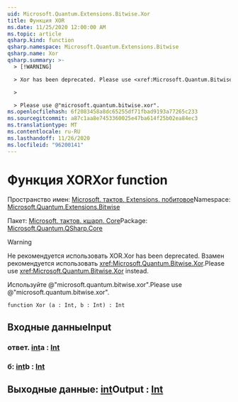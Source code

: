 ```yaml
---
uid: Microsoft.Quantum.Extensions.Bitwise.Xor
title: Функция XOR
ms.date: 11/25/2020 12:00:00 AM
ms.topic: article
qsharp.kind: function
qsharp.namespace: Microsoft.Quantum.Extensions.Bitwise
qsharp.name: Xor
qsharp.summary: >-
  > [!WARNING]

  > Xor has been deprecated. Please use <xref:Microsoft.Quantum.Bitwise.Xor> instead.

  >

  > Please use @"microsoft.quantum.bitwise.xor".
ms.openlocfilehash: 6f2083458a8dc65255df71fbad9193a77265c233
ms.sourcegitcommit: a87c1aa8e7453360025e47ba614f25b02ea84ec3
ms.translationtype: MT
ms.contentlocale: ru-RU
ms.lasthandoff: 11/26/2020
ms.locfileid: "96200141"
---
```

# <a name="xor-function"></a><span data-ttu-id="ceb7d-102">Функция XOR</span><span class="sxs-lookup"><span data-stu-id="ceb7d-102">Xor function</span></span>

<span data-ttu-id="ceb7d-103">Пространство имен: [Microsoft. тактов. Extensions. побитовое](xref:Microsoft.Quantum.Extensions.Bitwise)</span><span class="sxs-lookup"><span data-stu-id="ceb7d-103">Namespace: [Microsoft.Quantum.Extensions.Bitwise](xref:Microsoft.Quantum.Extensions.Bitwise)</span></span>

<span data-ttu-id="ceb7d-104">Пакет: [Microsoft. тактов. кшарп. Core](https://nuget.org/packages/Microsoft.Quantum.QSharp.Core)</span><span class="sxs-lookup"><span data-stu-id="ceb7d-104">Package: [Microsoft.Quantum.QSharp.Core](https://nuget.org/packages/Microsoft.Quantum.QSharp.Core)</span></span>


> [!WARNING]
> <span data-ttu-id="ceb7d-105">Не рекомендуется использовать XOR.</span><span class="sxs-lookup"><span data-stu-id="ceb7d-105">Xor has been deprecated.</span></span> <span data-ttu-id="ceb7d-106">Взамен рекомендуется использовать <xref:Microsoft.Quantum.Bitwise.Xor>.</span><span class="sxs-lookup"><span data-stu-id="ceb7d-106">Please use <xref:Microsoft.Quantum.Bitwise.Xor> instead.</span></span>
>
> <span data-ttu-id="ceb7d-107">Используйте @"microsoft.quantum.bitwise.xor".</span><span class="sxs-lookup"><span data-stu-id="ceb7d-107">Please use @"microsoft.quantum.bitwise.xor".</span></span>



```qsharp
function Xor (a : Int, b : Int) : Int
```


## <a name="input"></a><span data-ttu-id="ceb7d-108">Входные данные</span><span class="sxs-lookup"><span data-stu-id="ceb7d-108">Input</span></span>

### <a name="a--int"></a><span data-ttu-id="ceb7d-109">ответ. [int](xref:microsoft.quantum.lang-ref.int)</span><span class="sxs-lookup"><span data-stu-id="ceb7d-109">a : [Int](xref:microsoft.quantum.lang-ref.int)</span></span>




### <a name="b--int"></a><span data-ttu-id="ceb7d-110">б: [int](xref:microsoft.quantum.lang-ref.int)</span><span class="sxs-lookup"><span data-stu-id="ceb7d-110">b : [Int](xref:microsoft.quantum.lang-ref.int)</span></span>





## <a name="output--int"></a><span data-ttu-id="ceb7d-111">Выходные данные: [int](xref:microsoft.quantum.lang-ref.int)</span><span class="sxs-lookup"><span data-stu-id="ceb7d-111">Output : [Int](xref:microsoft.quantum.lang-ref.int)</span></span>

